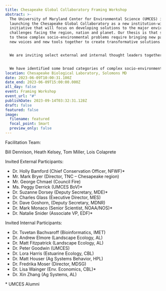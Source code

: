 ```yaml
---
title: Chesapeake Global Collaboratory Framing Workshop
abstract: >-
  The University of Maryland Center for Environmental Science (UMCES) is
  launching the Chesapeake Global Collaboratory as a new institution-wide
  initiative that will focus on developing solutions to the major environmental
  challenges facing the region, nation and planet. Our thesis is that solutions
  to these complex socio-environmental problems require bringing new partners,
  new voices and new tools together to create transformative solutions.


  We are inviting select external and internal thought leaders together for a one-day workshop in Solomons, Maryland, to identify how the Chesapeake Global Collaboratory model can be used to lead us to a more sustainable and resilient future.


  We have identified some broad categories of complex socio-environmental problems that will form the basis of our discussions at the workshop: coastal resilience, the urban ocean, human and environmental health, sustainable agriculture, and environmental justice. The goal of the workshop is to identify the critical new partners, new community voices and new analytical and visualization tools that will be needed to make progress on each of these issues. The suite of actors and tools identified will then be a focus of a more detailed, multiday environmental summit in September 2023 that will formally launch the Chesapeake Global Collaboratory. These efforts are made possible through generous support from the Merrill Family Foundation.
location: Chesapeake Biological Laboratory, Solomons MD
date: 2023-06-09T10:00:31.100Z
date_end: 2023-06-09T15:00:00.000Z
all_day: false
event: Framing Workshop
event_url: "#"
publishDate: 2023-09-14T03:32:31.128Z
draft: false
featured: false
image:
  filename: featured
  focal_point: Smart
  preview_only: false
---
```

Facilitation Team:


Bill Dennison, Heath Kelsey, Tom Miller, Lois Colaprete


Invited External Participants:


- Dr. Holly Bamford (Chief Conservation Officer, NFWF)*
- Mr. Mark Bryer (Director, TNC – Chesapeake region)
- Mr. George Chmael (Council Fire)
- Ms. Peggy Derrick (UMCES BoV)*
- Dr. Suzanne Dorsey (Deputy Secretary, MDE)*
- Dr. Charles Glass (Executive Director, MES)
- Dr. Dave Goshorn, (Deputy Secretary, MDNR)
- Dr. Mark Monaco (Senior Scientist, NOAA/NOS)*
- Dr. Natalie Snider (Associate VP, EDF)*


Invited Internal Participants:


- Dr. Tsvetan Bachvaroff (Bioinformatics, IMET)
- Dr. Andrew Elmore (Landscape Ecology, AL)
- Dr. Matt Fitzpatrick (Landscape Ecology, AL)
- Dr. Peter Goodwin (UMCES)
- Dr. Lora Harris (Estuarine Ecology, CBL)
- Dr. Matt Houser (Ag Systems Behavior, HPL)
- Dr. Fredrika Moser (Director, MDSG)
- Dr. Lisa Wainger (Env. Economics, CBL)*
- Dr. Xin Zhang (Ag Systems, AL)


\* UMCES Alumni